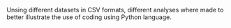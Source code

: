 Unsing different datasets in CSV formats, different analyses where made to better illustrate the use of coding using Python language.
